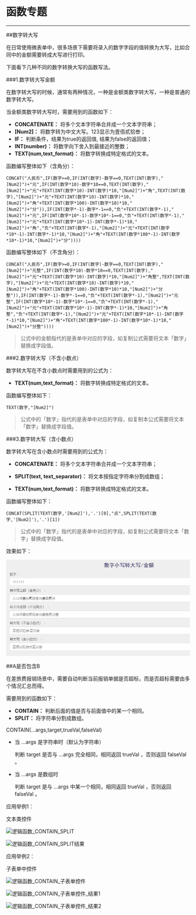 # 函数专题   
***

##数字转大写   

在日常使用微表单中，很多场景下需要将录入的数字字段的值转换为大写，比如合同中的金额需要转成大写进行打印。   

下面看下几种不同的数字转换大写的函数写法。   

###1.数字转大写金额   

在数字转大写的时候，通常有两种情况，一种是金额类数字转大写，一种是普通的数字转大写。   

当金额类数字转大写时，需要用到的函数如下：   

* **CONCATENATE：** 将多个文本字符串合并成一个文本字符串；   
* **[Num2]：** 将数字转为中文大写。123显示为壹佰贰拾叁；   
* **IF：** 判断条件，结果为true的返回值, 结果为false的返回值；   
* **INT(number)：** 将数字向下舍入到最接近的整数；   
* **TEXT(num,text_format)：** 将数字转换成特定格式的文本。   

函数编写整体如下（含角分）：   

```
CONCAT("人民币",IF(数字>=0,IF(INT(数字)-数字==0,TEXT(INT(数字),"[Num2]")+"元",IF(INT(数字*10)-数字*10==0,TEXT(INT(数字),"[Num2]")+"元"+TEXT(INT(数字*10)-INT(数字)*10,"[Num2]")+"角",TEXT(INT(数字),"[Num2]")+"元"+TEXT(INT(数字*10)-INT(数字)*10,"[Num2]")+"角"+TEXT(INT(数字*100)-INT(数字*10)*10,"[Num2]")+"分")),IF(INT(数字*-1)-数字*-1==0,"负"+TEXT(INT(数字*-1),"[Num2]")+"元",IF(INT(数字*10*-1)-数字*10*-1==0,"负"+TEXT(INT(数字*-1),"[Num2]")+"元"+TEXT(INT(数字*10*-1)-INT(数字*-1)*10,"[Num2]")+"角","负"+TEXT(INT(数字*-1),"[Num2]")+"元"+TEXT(INT(数字*10*-1)-INT(数字*-1)*10,"[Num2]")+"角"+TEXT(INT(数字*100*-1)-INT(数字*10*-1)*10,"[Num2]")+"分"))))  
```   

函数编写整体如下（不含角分）：
```
CONCAT("人民币",IF(数字>=0,IF(INT(数字)-数字==0,TEXT(INT(数字),"[Num2]")+"元整",IF(INT(数字*10)-数字*10==0,TEXT(INT(数字),"[Num2]")+"元"+TEXT(INT(数字*10)-INT(数字)*10,"[Num2]")+"角整",TEXT(INT(数字),"[Num2]")+"元"+TEXT(INT(数字*10)-INT(数字)*10,"[Num2]")+"角"+TEXT(INT(数字*100)-INT(数字*10)*10,"[Num2]")+"分整")),IF(INT(数字*-1)-数字*-1==0,"负"+TEXT(INT(数字*-1),"[Num2]")+"元整",IF(INT(数字*10*-1)-数字*10*-1==0,"负"+TEXT(INT(数字*-1),"[Num2]")+"元"+TEXT(INT(数字*10*-1)-INT(数字*-1)*10,"[Num2]")+"角整","负"+TEXT(INT(数字*-1),"[Num2]")+"元"+TEXT(INT(数字*10*-1)-INT(数字*-1)*10,"[Num2]")+"角"+TEXT(INT(数字*100*-1)-INT(数字*10*-1)*10,"[Num2]")+"分整"))))
```   
    
>公式中的金额指代的是表单中对应的字段，如复制公式需要将文本「数字」替换成字段值。

###2.数字转大写（不含小数点）   

数字转大写在不含小数点时需要用到的公式为：

* **TEXT(num,text_format)：** 将数字转换成特定格式的文本。  

函数编写整体如下：   

`TEXT(数字,"[Num2]")`   

>公式中的「数字」指代的是表单中对应的字段，如复制本公式需要将文本「数字」替换成字段值。   

###3.数字转大写（含小数点）   

数字转大写在含小数点时需要用到的公式为：   

* **CONCATENATE：** 将多个文本字符串合并成一个文本字符串；   

* **SPLIT(text, text_separator)：** 将文本按指定字符串分割成数组；   

* **TEXT(num,text_format)：** 将数字转换成特定格式的文本。   

函数编写整体如下：   

`CONCAT(SPLIT(TEXT(数字,'[Num2]'),'.')[0],"点",SPLIT(TEXT(数字,'[Num2]'),'.')[1])`   

>公式中的「数字」指代的是表单中对应的字段，如复制公式需要将文本「数字」替换成字段值。   

效果如下：   

![函数专题_数字转大写][函数专题_数字转大写]   

##A是否包含B   

在差旅费报销场景中，需要自动判断当前报销单据是否超标，而是否超标需要由多个情况汇总而得。   

需要用到的函数如下：   

* **CONTAIN：** 判断后面的值是否与前面值中的某一个相同。   
* **SPLIT：** 将字符串分割成数组。   

CONTAIN(...args,target,trueVal,falseVal)   


* 当 ...args 是字符串时（默认为字符串）   

  判断 target 是否与 ...args 完全相同，相同返回 trueVal ，否则返回 falseVal 。   


* 当 ...args 是数组时   

  判断 target 是与 ...args 中某一个相同，相同返回 trueVal ，否则返回 falseVal 。   

应用举例1：   

文本类控件   

![逻辑函数_CONTAIN_SPLIT][逻辑函数_CONTAIN_SPLIT]   

![逻辑函数_CONTAIN_SPLIT结果][逻辑函数_CONTAIN_SPLIT结果]   

应用举例2：   

子表单中控件   

![逻辑函数_CONTAIN_子表单控件][逻辑函数_CONTAIN_子表单控件]   

![逻辑函数_CONTAIN_子表单控件_结果1][逻辑函数_CONTAIN_子表单控件_结果1]   

![逻辑函数_CONTAIN_子表单控件_结果2][逻辑函数_CONTAIN_子表单控件_结果2]   
   

[函数专题_数字转大写]:.\assets\公式\函数专题_数字转大写.png
[逻辑函数_CONTAIN_SPLIT]:..\..\assets\公式\逻辑函数_CONTAIN_SPLIT.png
[逻辑函数_CONTAIN_SPLIT结果]:..\..\assets\公式\逻辑函数_CONTAIN_SPLIT结果.png
[逻辑函数_CONTAIN_子表单控件]:..\..\assets\公式\逻辑函数_CONTAIN_子表单控件.png
[逻辑函数_CONTAIN_子表单控件_结果1]:..\..\assets\公式\逻辑函数_CONTAIN_子表单控件_结果1.png
[逻辑函数_CONTAIN_子表单控件_结果2]:..\..\assets\公式\逻辑函数_CONTAIN_子表单控件_结果2.png

